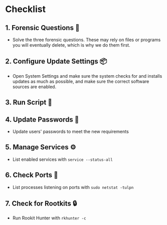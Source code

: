 # Checklist
## 1. Forensic Questions 🔎
* Solve the three forensic questions. These may rely on files or programs you will eventually delete, which is why we do them first.
## 2. Configure Update Settings 📦
* Open System Settings and make sure the system checks for and installs updates as much as possible, and make sure the correct software sources are enabled.
## 3. Run Script 📜
## 4. Update Passwords 🔑
* Update users' passwords to meet the new requirements
## 5. Manage Services ⚙️
* List enabled services with `service --status-all`
## 6. Check Ports 🚤
* List processes listening on ports with `sudo netstat -tulpn`
## 7. Check for Rootkits 🔒
* Run Rookit Hunter with `rkhunter -c`
